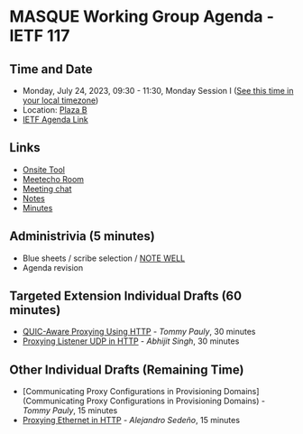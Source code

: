# MASQUE Working Group Agenda - IETF 117

## Time and Date

* Monday, July 24, 2023, 09:30 - 11:30, Monday Session I ([See this time in your local timezone](https://www.timeanddate.com/worldclock/fixedtime.html?msg=MASQUE+at+IETF+117&iso=20230724T0930&p1=224&ah=2))
* Location: [Plaza B](https://datatracker.ietf.org/meeting/117/floor-plan?room=plaza-b)
* [IETF Agenda Link](https://datatracker.ietf.org/meeting/117/agenda/?show=masque)

## Links

* [Onsite Tool](https://meetings.conf.meetecho.com/onsite117/?group=masque&short=masque&item=1)
* [Meetecho Room](https://meetings.conf.meetecho.com/ietf117/?group=masque&short=masque&item=1)
* [Meeting chat](https://zulip.ietf.org/#narrow/stream/masque)
* [Notes](https://notes.ietf.org/notes-ietf-117-masque) 
* [Minutes](https://datatracker.ietf.org/doc/minutes-117-masque/)

## Administrivia (5 minutes)

* Blue sheets / scribe selection / [NOTE WELL](https://www.ietf.org/about/note-well.html) 
* Agenda revision

## Targeted Extension Individual Drafts (60 minutes)

- [QUIC-Aware Proxying Using HTTP](https://datatracker.ietf.org/doc/draft-pauly-masque-quic-proxy/) - _Tommy Pauly_, 30 minutes
- [Proxying Listener UDP in HTTP](https://datatracker.ietf.org/doc/draft-schinazi-connect-udp-listen/) - _Abhijit Singh_, 30 minutes

## Other Individual Drafts (Remaining Time)

- [Communicating Proxy Configurations in Provisioning Domains](Communicating Proxy Configurations in Provisioning Domains) - _Tommy Pauly_, 15 minutes
- [Proxying Ethernet in HTTP](https://datatracker.ietf.org/doc/draft-asedeno-masque-connect-ethernet/) - _Alejandro Sedeño_, 15 minutes
